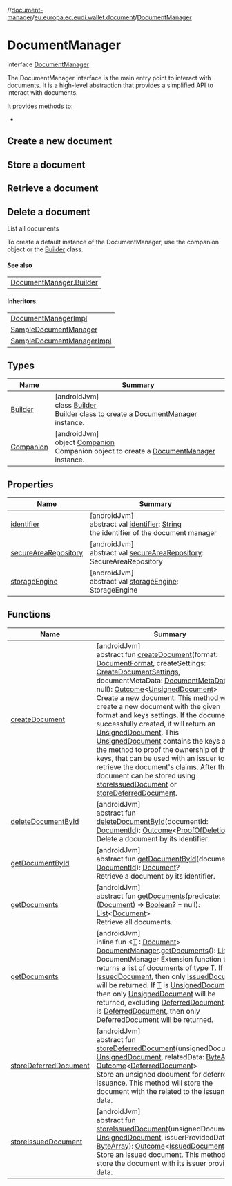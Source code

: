 //[document-manager](../../../index.md)/[eu.europa.ec.eudi.wallet.document](../index.md)/[DocumentManager](index.md)

# DocumentManager

interface [DocumentManager](index.md)

The DocumentManager interface is the main entry point to interact with documents. It is a high-level
abstraction that provides a simplified API to interact with documents.

It provides methods to:

-
Create a new document
-
Store a document
-
Retrieve a document
-
Delete a document
-
List all documents

To create a default instance of the DocumentManager, use the companion object or
the [Builder](-builder/index.md) class.

#### See also

|                                              |
|----------------------------------------------|
| [DocumentManager.Builder](-builder/index.md) |

#### Inheritors

| |
|---|
| [DocumentManagerImpl](../-document-manager-impl/index.md) |
| [SampleDocumentManager](../../eu.europa.ec.eudi.wallet.document.sample/-sample-document-manager/index.md) |
| [SampleDocumentManagerImpl](../../eu.europa.ec.eudi.wallet.document.sample/-sample-document-manager-impl/index.md) |

## Types

| Name                             | Summary                                                                                                                       |
|----------------------------------|-------------------------------------------------------------------------------------------------------------------------------|
| [Builder](-builder/index.md)     | [androidJvm]<br>class [Builder](-builder/index.md)<br>Builder class to create a [DocumentManager](index.md) instance.         |
| [Companion](-companion/index.md) | [androidJvm]<br>object [Companion](-companion/index.md)<br>Companion object to create a [DocumentManager](index.md) instance. |

## Properties

| Name                                              | Summary                                                                                                                                                                              |
|---------------------------------------------------|--------------------------------------------------------------------------------------------------------------------------------------------------------------------------------------|
| [identifier](identifier.md)                       | [androidJvm]<br>abstract val [identifier](identifier.md): [String](https://kotlinlang.org/api/latest/jvm/stdlib/kotlin/-string/index.html)<br>the identifier of the document manager |
| [secureAreaRepository](secure-area-repository.md) | [androidJvm]<br>abstract val [secureAreaRepository](secure-area-repository.md): SecureAreaRepository                                                                                 |
| [storageEngine](storage-engine.md)                | [androidJvm]<br>abstract val [storageEngine](storage-engine.md): StorageEngine                                                                                                       |

## Functions

| Name                                                | Summary                                                                                                                                                                                                                                                                                                                                                                                                                                                                                                                                                                                                                                                                                                                                                                                                                                                                                                                                                                                                                                                     |
|-----------------------------------------------------|-------------------------------------------------------------------------------------------------------------------------------------------------------------------------------------------------------------------------------------------------------------------------------------------------------------------------------------------------------------------------------------------------------------------------------------------------------------------------------------------------------------------------------------------------------------------------------------------------------------------------------------------------------------------------------------------------------------------------------------------------------------------------------------------------------------------------------------------------------------------------------------------------------------------------------------------------------------------------------------------------------------------------------------------------------------|
| [createDocument](create-document.md)                | [androidJvm]<br>abstract fun [createDocument](create-document.md)(format: [DocumentFormat](../../eu.europa.ec.eudi.wallet.document.format/-document-format/index.md), createSettings: [CreateDocumentSettings](../-create-document-settings/index.md), documentMetaData: [DocumentMetaData](../../eu.europa.ec.eudi.wallet.document.metadata/-document-meta-data/index.md)? = null): [Outcome](../-outcome/index.md)&lt;[UnsignedDocument](../-unsigned-document/index.md)&gt;<br>Create a new document. This method will create a new document with the given format and keys settings. If the document is successfully created, it will return an [UnsignedDocument](../-unsigned-document/index.md). This [UnsignedDocument](../-unsigned-document/index.md) contains the keys and the method to proof the ownership of the keys, that can be used with an issuer to retrieve the document's claims. After that the document can be stored using [storeIssuedDocument](store-issued-document.md) or [storeDeferredDocument](store-deferred-document.md). |
| [deleteDocumentById](delete-document-by-id.md)      | [androidJvm]<br>abstract fun [deleteDocumentById](delete-document-by-id.md)(documentId: [DocumentId](../-document-id/index.md)): [Outcome](../-outcome/index.md)&lt;[ProofOfDeletion](../-proof-of-deletion/index.md)?&gt;<br>Delete a document by its identifier.                                                                                                                                                                                                                                                                                                                                                                                                                                                                                                                                                                                                                                                                                                                                                                                          |
| [getDocumentById](get-document-by-id.md)            | [androidJvm]<br>abstract fun [getDocumentById](get-document-by-id.md)(documentId: [DocumentId](../-document-id/index.md)): [Document](../-document/index.md)?<br>Retrieve a document by its identifier.                                                                                                                                                                                                                                                                                                                                                                                                                                                                                                                                                                                                                                                                                                                                                                                                                                                     |
| [getDocuments](get-documents.md)                    | [androidJvm]<br>abstract fun [getDocuments](get-documents.md)(predicate: ([Document](../-document/index.md)) -&gt; [Boolean](https://kotlinlang.org/api/latest/jvm/stdlib/kotlin/-boolean/index.html)? = null): [List](https://kotlinlang.org/api/latest/jvm/stdlib/kotlin.collections/-list/index.html)&lt;[Document](../-document/index.md)&gt;<br>Retrieve all documents.                                                                                                                                                                                                                                                                                                                                                                                                                                                                                                                                                                                                                                                                                |
| [getDocuments](../get-documents.md)                 | [androidJvm]<br>inline fun &lt;[T](../get-documents.md) : [Document](../-document/index.md)&gt; [DocumentManager](index.md).[getDocuments](../get-documents.md)(): [List](https://kotlinlang.org/api/latest/jvm/stdlib/kotlin.collections/-list/index.html)&lt;[T](../get-documents.md)&gt;<br>DocumentManager Extension function that returns a list of documents of type [T](../get-documents.md). If [T](../get-documents.md) is [IssuedDocument](../-issued-document/index.md), then only [IssuedDocument](../-issued-document/index.md) will be returned. If [T](../get-documents.md) is [UnsignedDocument](../-unsigned-document/index.md), then only [UnsignedDocument](../-unsigned-document/index.md) will be returned, excluding [DeferredDocument](../-deferred-document/index.md). If [T](../get-documents.md) is [DeferredDocument](../-deferred-document/index.md), then only [DeferredDocument](../-deferred-document/index.md) will be returned.                                                                                            |
| [storeDeferredDocument](store-deferred-document.md) | [androidJvm]<br>abstract fun [storeDeferredDocument](store-deferred-document.md)(unsignedDocument: [UnsignedDocument](../-unsigned-document/index.md), relatedData: [ByteArray](https://kotlinlang.org/api/latest/jvm/stdlib/kotlin/-byte-array/index.html)): [Outcome](../-outcome/index.md)&lt;[DeferredDocument](../-deferred-document/index.md)&gt;<br>Store an unsigned document for deferred issuance. This method will store the document with the related to the issuance data.                                                                                                                                                                                                                                                                                                                                                                                                                                                                                                                                                                     |
| [storeIssuedDocument](store-issued-document.md)     | [androidJvm]<br>abstract fun [storeIssuedDocument](store-issued-document.md)(unsignedDocument: [UnsignedDocument](../-unsigned-document/index.md), issuerProvidedData: [ByteArray](https://kotlinlang.org/api/latest/jvm/stdlib/kotlin/-byte-array/index.html)): [Outcome](../-outcome/index.md)&lt;[IssuedDocument](../-issued-document/index.md)&gt;<br>Store an issued document. This method will store the document with its issuer provided data.                                                                                                                                                                                                                                                                                                                                                                                                                                                                                                                                                                                                      |
